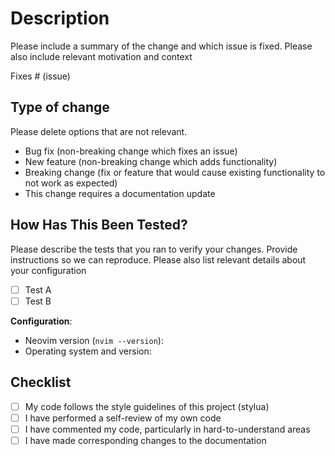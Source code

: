 # Description

Please include a summary of the change and which issue is fixed. Please also
include relevant motivation and context

Fixes # (issue)

## Type of change

Please delete options that are not relevant.

- Bug fix (non-breaking change which fixes an issue)
- New feature (non-breaking change which adds functionality)
- Breaking change (fix or feature that would cause existing functionality to not
  work as expected)
- This change requires a documentation update

## How Has This Been Tested?

Please describe the tests that you ran to verify your changes. Provide
instructions so we can reproduce. Please also list relevant details about your configuration

- [ ] Test A
- [ ] Test B

**Configuration**:

- Neovim version (`nvim --version`):
- Operating system and version:

## Checklist

- [ ] My code follows the style guidelines of this project (stylua)
- [ ] I have performed a self-review of my own code
- [ ] I have commented my code, particularly in hard-to-understand areas
- [ ] I have made corresponding changes to the documentation

